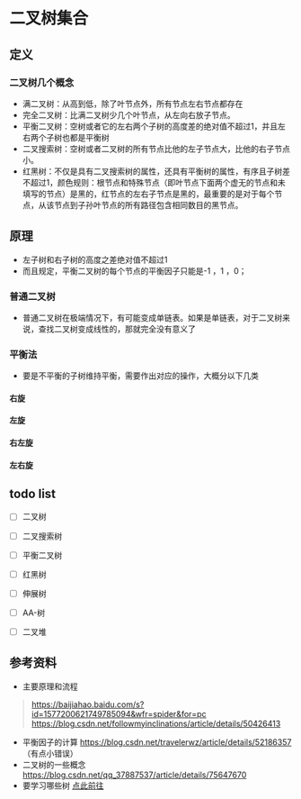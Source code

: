 # 二叉树集合

## 定义
### 二叉树几个概念
* 满二叉树：从高到低，除了叶节点外，所有节点左右节点都存在
* 完全二叉树：比满二叉树少几个叶节点，从左向右放子节点。
* 平衡二叉树：空树或者它的左右两个子树的高度差的绝对值不超过1，并且左右两个子树也都是平衡树
* 二叉搜索树：空树或者二叉树的所有节点比他的左子节点大，比他的右子节点小。
* 红黑树：不仅是具有二叉搜索树的属性，还具有平衡树的属性，有序且子树差不超过1，颜色规则：根节点和特殊节点（即叶节点下面两个虚无的节点和未填写的节点）是黑的，红节点的左右子节点是黑的，最重要的是对于每个节点，从该节点到子孙叶节点的所有路径包含相同数目的黑节点。

## 原理
* 左子树和右子树的高度之差绝对值不超过1
* 而且规定，平衡二叉树的每个节点的平衡因子只能是-1 ，1 ，0；

### 普通二叉树
* 普通二叉树在极端情况下，有可能变成单链表。如果是单链表，对于二叉树来说，查找二叉树变成线性的，那就完全没有意义了

### 平衡法
* 要是不平衡的子树维持平衡，需要作出对应的操作，大概分以下几类

#### 右旋
#### 左旋
#### 右左旋
#### 左右旋


## todo list
- [ ] 二叉树
- [ ] 二叉搜索树
- [ ] 平衡二叉树
- [ ] 红黑树
- [ ] 伸展树
- [ ] AA-树
- [ ] 二叉堆


## 参考资料
* 主要原理和流程
> https://baijiahao.baidu.com/s?id=1577200621749785094&wfr=spider&for=pc
https://blog.csdn.net/followmyinclinations/article/details/50426413

* 平衡因子的计算 https://blog.csdn.net/travelerwz/article/details/52186357 （有点小错误）
* 二叉树的一些概念  https://blog.csdn.net/qq_37887537/article/details/75647670
* 要学习哪些树 [点此前往](https://mp.weixin.qq.com/s?__biz=MzUxMTk0MDI0Mw==&mid=2247483703&idx=1&sn=12b9a7c13036216c25a2c909abad5e19&chksm=f96d42cbce1acbdd0854712086435b910349bec7076da0115b4f720cf91fbc344048d0087c02&mpshare=1&scene=1&srcid=0911JDSXZQDVZG2OFE3Qdq1Q&key=dcbe06cbc6dde9f86ae3bdb0ba4389e0271124d09d13d5e187a935f04a293f3432d72ce5eda0b420e84d732900ac082440746a8d9545ff9d2b88b318fcee868fa2f264cde1a7dce9ef7c5a606605125a&ascene=0&uin=NDcxMTY4Mzc1&devicetype=iMac+MacBookPro12%2C1+OSX+OSX+10.11.5+build(15F34)&version=12020810&nettype=WIFI&lang=zh_CN&fontScale=100&pass_ticket=OTvthPCnI%2BpI58GVRtnjn4%2B5CJ3s4szVZdU16magQoHu3tCWdlzw9jmxnx0JUDOs)